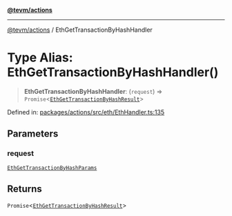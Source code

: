 [**@tevm/actions**](../README.md)

***

[@tevm/actions](../globals.md) / EthGetTransactionByHashHandler

# Type Alias: EthGetTransactionByHashHandler()

> **EthGetTransactionByHashHandler**: (`request`) => `Promise`\<[`EthGetTransactionByHashResult`](EthGetTransactionByHashResult.md)\>

Defined in: [packages/actions/src/eth/EthHandler.ts:135](https://github.com/evmts/tevm-monorepo/blob/main/packages/actions/src/eth/EthHandler.ts#L135)

## Parameters

### request

[`EthGetTransactionByHashParams`](EthGetTransactionByHashParams.md)

## Returns

`Promise`\<[`EthGetTransactionByHashResult`](EthGetTransactionByHashResult.md)\>
